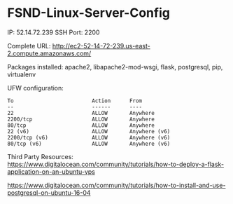 # FSND-Linux-Server-Config

IP: 52.14.72.239 SSH Port: 2200

Complete URL: http://ec2-52-14-72-239.us-east-2.compute.amazonaws.com/

Packages installed: apache2, libapache2-mod-wsgi, flask, postgresql, pip, virtualenv

UFW configuration:
```
To                         Action      From
--                         ------      ----
22                         ALLOW       Anywhere                  
2200/tcp                   ALLOW       Anywhere                  
80/tcp                     ALLOW       Anywhere                  
22 (v6)                    ALLOW       Anywhere (v6)             
2200/tcp (v6)              ALLOW       Anywhere (v6)             
80/tcp (v6)                ALLOW       Anywhere (v6) 
```

Third Party Resources:
https://www.digitalocean.com/community/tutorials/how-to-deploy-a-flask-application-on-an-ubuntu-vps

https://www.digitalocean.com/community/tutorials/how-to-install-and-use-postgresql-on-ubuntu-16-04
